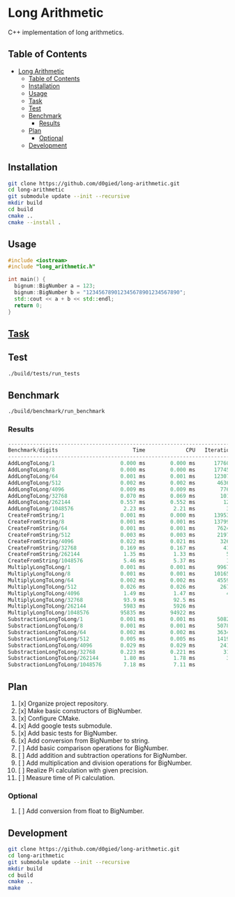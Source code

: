 # Long Arithmetic

C++ implementation of long arithmetics.

## Table of Contents

- [Long Arithmetic](#long-arithmetic)
  - [Table of Contents](#table-of-contents)
  - [Installation](#installation)
  - [Usage](#usage)
  - [Task](#task)
  - [Test](#test)
  - [Benchmark](#benchmark)
    - [Results](#results)
  - [Plan](#plan)
    - [Optional](#optional)
  - [Development](#development)
  
## Installation

```bash
git clone https://github.com/d0gied/long-arithmetic.git
cd long-arithmetic
git submodule update --init --recursive
mkdir build
cd build
cmake ..
cmake --install .
```

## Usage

```cpp
#include <iostream>
#include "long_arithmetic.h"

int main() {
  bignum::BigNumber a = 123;
  bignum::BigNumber b = "123456789012345678901234567890";
  std::cout << a + b << std::endl;
  return 0;
}
```

## [Task](task.md)

## Test

```bash
./build/tests/run_tests
```

## Benchmark

```bash
./build/benchmark/run_benchmark
```

### Results

```cpp
-------------------------------------------------------------------------
Benchmark/digits                        Time             CPU   Iterations
-------------------------------------------------------------------------
AddLongToLong/1                     0.000 ms        0.000 ms      1776073
AddLongToLong/8                     0.000 ms        0.000 ms      1774564
AddLongToLong/64                    0.001 ms        0.001 ms      1230769
AddLongToLong/512                   0.002 ms        0.002 ms       463610
AddLongToLong/4096                  0.009 ms        0.009 ms        77641
AddLongToLong/32768                 0.070 ms        0.069 ms        10130
AddLongToLong/262144                0.557 ms        0.552 ms         1264
AddLongToLong/1048576                2.23 ms         2.21 ms          317
CreateFromString/1                  0.001 ms        0.000 ms      1395395
CreateFromString/8                  0.001 ms        0.001 ms      1379963
CreateFromString/64                 0.001 ms        0.001 ms       762477
CreateFromString/512                0.003 ms        0.003 ms       219711
CreateFromString/4096               0.022 ms        0.021 ms        32672
CreateFromString/32768              0.169 ms        0.167 ms         4189
CreateFromString/262144              1.35 ms         1.33 ms          525
CreateFromString/1048576             5.46 ms         5.37 ms          129
MultiplyLongToLong/1                0.001 ms        0.001 ms       996796
MultiplyLongToLong/8                0.001 ms        0.001 ms      1016585
MultiplyLongToLong/64               0.002 ms        0.002 ms       455987
MultiplyLongToLong/512              0.026 ms        0.026 ms        26783
MultiplyLongToLong/4096              1.49 ms         1.47 ms          476
MultiplyLongToLong/32768             93.9 ms         92.5 ms            8
MultiplyLongToLong/262144            5983 ms         5926 ms            1
MultiplyLongToLong/1048576          95835 ms        94922 ms            1
SubstractionLongToLong/1            0.001 ms        0.001 ms       508241
SubstractionLongToLong/8            0.001 ms        0.001 ms       507898
SubstractionLongToLong/64           0.002 ms        0.002 ms       363404
SubstractionLongToLong/512          0.005 ms        0.005 ms       141966
SubstractionLongToLong/4096         0.029 ms        0.029 ms        24139
SubstractionLongToLong/32768        0.223 ms        0.221 ms         3166
SubstractionLongToLong/262144        1.80 ms         1.78 ms          390
SubstractionLongToLong/1048576       7.18 ms         7.11 ms           97
```

## Plan

1. [x] Organize project repository.
2. [x] Make basic constructors of BigNumber.
3. [x] Configure CMake.
4. [x] Add google tests submodule.
5. [x] Add basic tests for BigNumber.
6. [x] Add conversion from BigNumber to string.
7. [ ] Add basic comparison operations for BigNumber.
8. [ ] Add addition and subtraction operations for BigNumber.
9. [ ] Add multiplication and division operations for BigNumber.
10. [ ] Realize Pi calculation with given precision.
11. [ ] Measure time of Pi calculation.

### Optional

1. [ ] Add conversion from float to BigNumber.


## Development

```bash
git clone https://github.com/d0gied/long-arithmetic.git
cd long-arithmetic
git submodule update --init --recursive
mkdir build
cd build
cmake ..
make
```